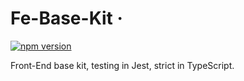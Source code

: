 # Fe-Base-Kit &middot;

[![npm version](https://img.shields.io/npm/v/fe-base-kit.svg?style=flat)](https://www.npmjs.com/package/fe-base-kit)

Front-End base kit, testing in Jest, strict in TypeScript.
